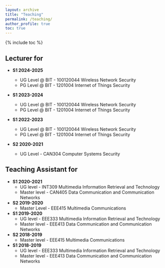```yaml
---
layout: archive
title: "Teaching"
permalink: /teaching/
author_profile: true
toc: true
---
```

{% include toc %}

## Lecturer for 
* **S1 2024-2025**
	* UG Level @ BIT    - 100120044 Wireless Network Security
	* PG Level @ BIT    - 1201004 Internet of Things Security 

* **S1 2023-2024**
	* UG Level @ BIT    - 100120044 Wireless Network Security
	* PG Level @ BIT    - 1201004 Internet of Things Security 

* **S1 2022-2023**
	* UG Level @ BIT    - 100120044 Wireless Network Security
	* PG Level @ BIT    - 1201004 Internet of Things Security 

* **S2 2020-2021**
	* UG Level     - CAN304 Computer Systems Security

## Teaching Assistant for 
* **S1 2020-2021**
	* UG level     - INT309 Multimedia Information Retrieval and Technology
	* Master level - CAN405 Data Communication and Communication Networks
* **S2 2019-2020**
	* Master Level - EEE415 Multimedia Communications
* **S1 2019-2020** 
	* UG level     - EEE333 Multimedia Information Retrieval and Technology
	* Master level - EEE413 Data Communication and Communication Networks
* **S2 2018-2019** 
	* Master level - EEE415 Multimedia Communications
* **S1 2018-2019**
	* UG level     - EEE333 Multimedia Information Retrieval and Technology
	* Master level - EEE413 Data Communication and Communication Networks